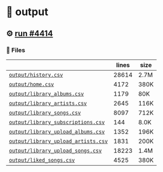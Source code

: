 # 📝  output 

## ⚙️ [run #4414](https://github.com/jwenerd/ytm-dl/actions/runs/15525413426)

### 📁 Files

|                                                                         |lines|size|
|-------------------------------------------------------------------------|-----|----|
|[`output/history.csv` ](output/history.csv)                              |28614|2.7M|
|[`output/home.csv` ](output/home.csv)                                    |4172 |380K|
|[`output/library_albums.csv` ](output/library_albums.csv)                |1179 |80K |
|[`output/library_artists.csv` ](output/library_artists.csv)              |2645 |116K|
|[`output/library_songs.csv` ](output/library_songs.csv)                  |8097 |712K|
|[`output/library_subscriptions.csv` ](output/library_subscriptions.csv)  |144  |8.0K|
|[`output/library_upload_albums.csv` ](output/library_upload_albums.csv)  |1352 |196K|
|[`output/library_upload_artists.csv` ](output/library_upload_artists.csv)|1831 |200K|
|[`output/library_upload_songs.csv` ](output/library_upload_songs.csv)    |18223|1.4M|
|[`output/liked_songs.csv` ](output/liked_songs.csv)                      |4525 |380K|